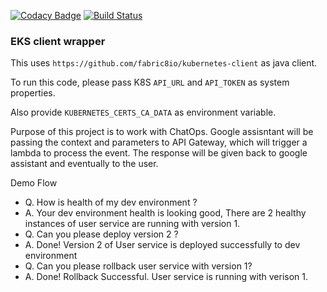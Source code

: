 [![Codacy Badge](https://api.codacy.com/project/badge/Grade/f17f1b801de5402ea7d6086d5c235983)](https://app.codacy.com/app/avpatel-257/lambda-k8s-client?utm_source=github.com&utm_medium=referral&utm_content=avpatel257/lambda-k8s-client&utm_campaign=Badge_Grade_Dashboard)
[![Build Status](https://travis-ci.org/avpatel257/lambda-k8s-client.svg?branch=master)](https://travis-ci.org/avpatel257/lambda-k8s-client)


### EKS client wrapper

This uses `https://github.com/fabric8io/kubernetes-client` as java client.

To run this code, please pass K8S `API_URL` and `API_TOKEN` as system properties.

Also provide `KUBERNETES_CERTS_CA_DATA` as environment variable. 


Purpose of this project is to work with ChatOps. Google assisntant will be passing the context and parameters to API Gateway, which will trigger a lambda to process the event. The response will be given back to google assistant and eventually to the user.



Demo Flow

- Q. How is health of my dev environment ? 
- A. Your dev environment health is looking good, There are 2 healthy instances of user service are running with version 1.
- Q. Can you please deploy version 2 ?
- A. Done! Version 2 of User service is deployed successfully to dev environment
- Q. Can you please rollback user service with version 1?
- A. Done! Rollback Successful. User service is running with verison 1. 
